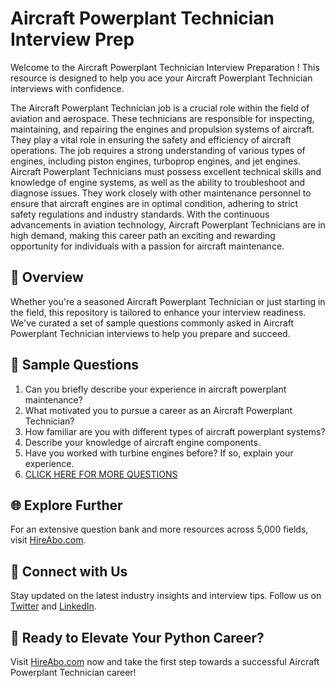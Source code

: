 # Aircraft Powerplant Technician Interview Prep

Welcome to the Aircraft Powerplant Technician Interview Preparation ! This resource is designed to help you ace your Aircraft Powerplant Technician interviews with confidence.

The Aircraft Powerplant Technician job is a crucial role within the field of aviation and aerospace. These technicians are responsible for inspecting, maintaining, and repairing the engines and propulsion systems of aircraft. They play a vital role in ensuring the safety and efficiency of aircraft operations. The job requires a strong understanding of various types of engines, including piston engines, turboprop engines, and jet engines. Aircraft Powerplant Technicians must possess excellent technical skills and knowledge of engine systems, as well as the ability to troubleshoot and diagnose issues. They work closely with other maintenance personnel to ensure that aircraft engines are in optimal condition, adhering to strict safety regulations and industry standards. With the continuous advancements in aviation technology, Aircraft Powerplant Technicians are in high demand, making this career path an exciting and rewarding opportunity for individuals with a passion for aircraft maintenance.

## 🚀 Overview

Whether you're a seasoned Aircraft Powerplant Technician or just starting in the field, this repository is tailored to enhance your interview readiness. We've curated a set of sample questions commonly asked in Aircraft Powerplant Technician interviews to help you prepare and succeed.

## 📝 Sample Questions

1. Can you briefly describe your experience in aircraft powerplant maintenance?
2. What motivated you to pursue a career as an Aircraft Powerplant Technician?
3. How familiar are you with different types of aircraft powerplant systems?
4. Describe your knowledge of aircraft engine components.
5. Have you worked with turbine engines before? If so, explain your experience.
6. [CLICK HERE FOR MORE QUESTIONS](https://hireabo.com/job/14_3_8/Aircraft%20Powerplant%20Technician)

## 🌐 Explore Further

For an extensive question bank and more resources across 5,000 fields, visit [HireAbo.com](https://www.hireabo.com).

## 📱 Connect with Us

Stay updated on the latest industry insights and interview tips. Follow us on [Twitter](https://twitter.com/hireabo) and [LinkedIn](https://www.linkedin.com/in/hire-abo-3609972a8/).

## 🚀 Ready to Elevate Your Python Career?

Visit [HireAbo.com](https://www.hireabo.com) now and take the first step towards a successful Aircraft Powerplant Technician career!